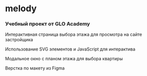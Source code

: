 # melody
### Учебный проект от GLO Academy ###

Интерактивная страница выбора этажа для просмотра на сайте застройщика 

Использование SVG элементов и JavaScript для интерактива

Модальное окно с планом этажа для выбора квартиры

Верстка по макету из Figma

